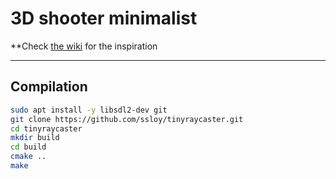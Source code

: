# 3D shooter minimalist

**Check [the wiki](https://github.com/ssloy/tinyraycaster/wiki) for the inspiration

***


## Compilation
```sh
sudo apt install -y libsdl2-dev git
git clone https://github.com/ssloy/tinyraycaster.git
cd tinyraycaster
mkdir build
cd build
cmake ..
make
```
